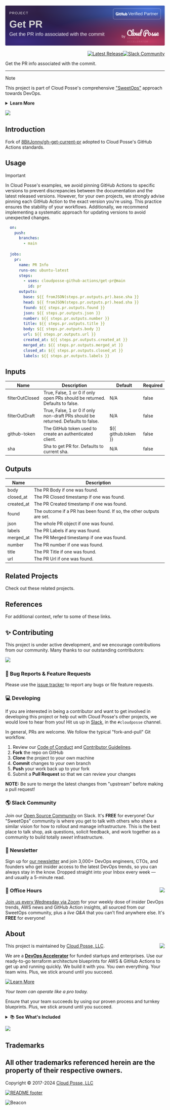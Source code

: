 <!-- markdownlint-disable -->
<a href="https://cpco.io/homepage"><img src=".github/banner.png?raw=true" alt="Project Banner"/></a><br/>
    <p align="right">
<a href="https://github.com/cloudposse-github-actions/get-pr/releases/latest"><img src="https://img.shields.io/github/release/cloudposse-github-actions/get-pr.svg" alt="Latest Release"/></a><a href="https://slack.cloudposse.com"><img src="https://slack.cloudposse.com/badge.svg" alt="Slack Community"/></a></p>
<!-- markdownlint-restore -->

<!--




  ** DO NOT EDIT THIS FILE
  **
  ** This file was automatically generated by the `cloudposse/build-harness`.
  ** 1) Make all changes to `README.yaml`
  ** 2) Run `make init` (you only need to do this once)
  ** 3) Run`make readme` to rebuild this file.
  **
  ** (We maintain HUNDREDS of open source projects. This is how we maintain our sanity.)
  **





-->

Get the PR info associated with the commit.



---
> [!NOTE]
> This project is part of Cloud Posse's comprehensive ["SweetOps"](https://cpco.io/homepage?utm_source=github&utm_medium=readme&utm_campaign=cloudposse-github-actions/get-pr&utm_content=) approach towards DevOps.
> <details><summary><strong>Learn More</strong></summary>
>
>
> We have [*dozens of GitHub Actions*](https://github.com/cloudposse-github-actions?utm_source=github&utm_medium=readme&utm_campaign=cloudposse-github-actions/get-pr&utm_content=github_actions) that are Open Source and well-maintained. Check them out!
> </details>

<a href="https://cloudposse.com/readme/header/link?utm_source=github&utm_medium=readme&utm_campaign=cloudposse-github-actions/get-pr&utm_content=readme_header_link"><img src="https://cloudposse.com/readme/header/img"/></a>


## Introduction

Fork of [8BitJonny/gh-get-current-pr](https://github.com/8BitJonny/gh-get-current-pr) adopted to Cloud Posse's GitHub Actions standards. 



## Usage



> [!IMPORTANT]
> In Cloud Posse's examples, we avoid pinning GitHub Actions to specific versions to prevent discrepancies between the documentation 
> and the latest released versions. However, for your own projects, we strongly advise pinning each GitHub Action to the exact version
> you're using. This practice ensures the stability of your workflows. Additionally, we recommend implementing a systematic 
> approach for updating versions to avoid unexpected changes.



```yaml
  on:
    push:
      branches:
        - main

  jobs:
    pr:
      name: PR Info
      runs-on: ubuntu-latest
      steps:
        - uses: cloudposse-github-actions/get-pr@main
          id: pr
      outputs:
        base: ${{ fromJSON(steps.pr.outputs.pr).base.sha }}
        head: ${{ fromJSON(steps.pr.outputs.pr).head.sha }}
        found: ${{ steps.pr.outputs.found }}
        json: ${{ steps.pr.outputs.json }}
        number: ${{ steps.pr.outputs.number }}
        title: ${{ steps.pr.outputs.title }}
        body: ${{ steps.pr.outputs.body }}
        url: ${{ steps.pr.outputs.url }}
        created_at: ${{ steps.pr.outputs.created_at }}
        merged_at: ${{ steps.pr.outputs.merged_at }}
        closed_at: ${{ steps.pr.outputs.closed_at }}
        labels: ${{ steps.pr.outputs.labels }}
```






<!-- markdownlint-disable -->

## Inputs

| Name | Description | Default | Required |
|------|-------------|---------|----------|
| filterOutClosed | True, False, 1 or 0 if only open PRs should be returned. Defaults to false. | N/A | false |
| filterOutDraft | True, False, 1 or 0 if only non-draft PRs should be returned. Defaults to false. | N/A | false |
| github-token | The GitHub token used to create an authenticated client. | ${{ github.token }} | false |
| sha | Sha to get PR for. Defaults to current sha. | N/A | false |


## Outputs

| Name | Description |
|------|-------------|
| body | The PR Body if one was found. |
| closed\_at | The PR Closed timestamp if one was found. |
| created\_at | The PR Created timestamp if one was found. |
| found | The outcome if a PR has been found. If so, the other outputs are set. |
| json | The whole PR object if one was found. |
| labels | The PR Labels if any was found. |
| merged\_at | The PR Merged timestamp if one was found. |
| number | The PR number if one was found. |
| title | The PR Title if one was found. |
| url | The PR Url if one was found. |
<!-- markdownlint-restore -->


## Related Projects

Check out these related projects.



## References

For additional context, refer to some of these links.



## ✨ Contributing

This project is under active development, and we encourage contributions from our community.
Many thanks to our outstanding contributors:

<a href="https://github.com/cloudposse-github-actions/get-pr/graphs/contributors">
  <img src="https://contrib.rocks/image?repo=cloudposse-github-actions/get-pr&max=24" />
</a>

### 🐛 Bug Reports & Feature Requests

Please use the [issue tracker](https://github.com/cloudposse-github-actions/get-pr/issues) to report any bugs or file feature requests.

### 💻 Developing

If you are interested in being a contributor and want to get involved in developing this project or help out with Cloud Posse's other projects, we would love to hear from you! 
Hit us up in [Slack](https://cpco.io/slack?utm_source=github&utm_medium=readme&utm_campaign=cloudposse-github-actions/get-pr&utm_content=slack), in the `#cloudposse` channel.

In general, PRs are welcome. We follow the typical "fork-and-pull" Git workflow.
 1. Review our [Code of Conduct](https://github.com/cloudposse-github-actions/get-pr/?tab=coc-ov-file#code-of-conduct) and [Contributor Guidelines](https://github.com/cloudposse/.github/blob/main/CONTRIBUTING.md).
 2. **Fork** the repo on GitHub
 3. **Clone** the project to your own machine
 4. **Commit** changes to your own branch
 5. **Push** your work back up to your fork
 6. Submit a **Pull Request** so that we can review your changes

**NOTE:** Be sure to merge the latest changes from "upstream" before making a pull request!

### 🌎 Slack Community

Join our [Open Source Community](https://cpco.io/slack?utm_source=github&utm_medium=readme&utm_campaign=cloudposse-github-actions/get-pr&utm_content=slack) on Slack. It's **FREE** for everyone! Our "SweetOps" community is where you get to talk with others who share a similar vision for how to rollout and manage infrastructure. This is the best place to talk shop, ask questions, solicit feedback, and work together as a community to build totally *sweet* infrastructure.

### 📰 Newsletter

Sign up for [our newsletter](https://cpco.io/newsletter?utm_source=github&utm_medium=readme&utm_campaign=cloudposse-github-actions/get-pr&utm_content=newsletter) and join 3,000+ DevOps engineers, CTOs, and founders who get insider access to the latest DevOps trends, so you can always stay in the know.
Dropped straight into your Inbox every week — and usually a 5-minute read.

### 📆 Office Hours <a href="https://cloudposse.com/office-hours?utm_source=github&utm_medium=readme&utm_campaign=cloudposse-github-actions/get-pr&utm_content=office_hours"><img src="https://img.cloudposse.com/fit-in/200x200/https://cloudposse.com/wp-content/uploads/2019/08/Powered-by-Zoom.png" align="right" /></a>

[Join us every Wednesday via Zoom](https://cloudposse.com/office-hours?utm_source=github&utm_medium=readme&utm_campaign=cloudposse-github-actions/get-pr&utm_content=office_hours) for your weekly dose of insider DevOps trends, AWS news and GitHub Action insights, all sourced from our SweetOps community, plus a _live Q&A_ that you can’t find anywhere else.
It's **FREE** for everyone!

## About

This project is maintained by <a href="https://cpco.io/homepage?utm_source=github&utm_medium=readme&utm_campaign=cloudposse-github-actions/get-pr&utm_content=">Cloud Posse, LLC</a>.
<a href="https://cpco.io/homepage?utm_source=github&utm_medium=readme&utm_campaign=cloudposse-github-actions/get-pr&utm_content="><img src="https://cloudposse.com/logo-300x69.svg" align="right" /></a>

We are a [**DevOps Accelerator**](https://cpco.io/commercial-support?utm_source=github&utm_medium=readme&utm_campaign=cloudposse-github-actions/get-pr&utm_content=commercial_support) for funded startups and enterprises.
Use our ready-to-go terraform architecture blueprints for AWS & GitHub Actions to get up and running quickly.
We build it with you. You own everything. Your team wins. Plus, we stick around until you succeed.

<a href="https://cpco.io/commercial-support?utm_source=github&utm_medium=readme&utm_campaign=cloudposse-github-actions/get-pr&utm_content=commercial_support"><img alt="Learn More" src="https://img.shields.io/badge/learn%20more-success.svg?style=for-the-badge"/></a>

*Your team can operate like a pro today.*

Ensure that your team succeeds by using our proven process and turnkey blueprints. Plus, we stick around until you succeed.

<details>
  <summary>📚 <strong>See What's Included</strong></summary>

- **Reference Architecture.** You'll get everything you need from the ground up built using 100% infrastructure as code.
- **Deployment Strategy.** You'll have a battle-tested deployment strategy using GitHub Actions that's automated and repeatable.
- **Site Reliability Engineering.** You'll have total visibility into your apps and microservices.
- **Security Baseline.** You'll have built-in governance with accountability and audit logs for all changes.
- **GitOps.** You'll be able to operate your infrastructure via Pull Requests.
- **Training.** You'll receive hands-on training so your team can operate what we build.
- **Questions.** You'll have a direct line of communication between our teams via a Shared Slack channel.
- **Troubleshooting.** You'll get help to triage when things aren't working.
- **Code Reviews.** You'll receive constructive feedback on Pull Requests.
- **Bug Fixes.** We'll rapidly work with you to fix any bugs in our projects.
</details>

<a href="https://cloudposse.com/readme/commercial-support/link?utm_source=github&utm_medium=readme&utm_campaign=cloudposse-github-actions/get-pr&utm_content=readme_commercial_support_link"><img src="https://cloudposse.com/readme/commercial-support/img"/></a>

## Trademarks

All other trademarks referenced herein are the property of their respective owners.
---
Copyright © 2017-2024 [Cloud Posse, LLC](https://cpco.io/copyright)


<a href="https://cloudposse.com/readme/footer/link?utm_source=github&utm_medium=readme&utm_campaign=cloudposse-github-actions/get-pr&utm_content=readme_footer_link"><img alt="README footer" src="https://cloudposse.com/readme/footer/img"/></a>

<img alt="Beacon" width="0" src="https://ga-beacon.cloudposse.com/UA-76589703-4/cloudposse-github-actions/get-pr?pixel&cs=github&cm=readme&an=get-pr"/>
